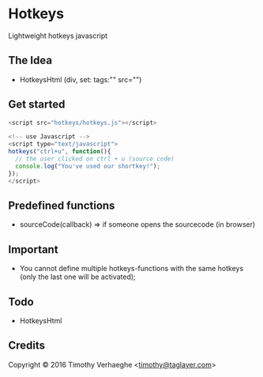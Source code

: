 # Hotkeys
Lightweight hotkeys javascript

## The Idea
- HotkeysHtml (div, set: tags:"" src="")

## Get started
```js
<script src="hotkeys/hotkeys.js"></script>

<!-- use Javascript -->
<script type="text/javascript">
hotkeys("ctrl+u", function(){
  // the user clicked on ctrl + u (source code)
  console.log("You've used our shortkey!");
});
</script>
```

## Predefined functions
- sourceCode(callback) => if someone opens the sourcecode (in browser)

## Important
- You cannot define multiple hotkeys-functions with the same hotkeys (only the last one will be activated);

## Todo
- HotkeysHtml

## Credits
Copyright © 2016 Timothy Verhaeghe <<timothy@taglayer.com>>
